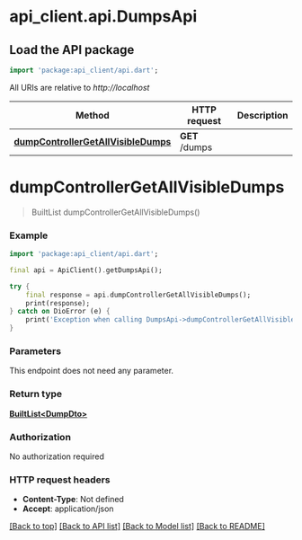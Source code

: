 # api_client.api.DumpsApi

## Load the API package
```dart
import 'package:api_client/api.dart';
```

All URIs are relative to *http://localhost*

Method | HTTP request | Description
------------- | ------------- | -------------
[**dumpControllerGetAllVisibleDumps**](DumpsApi.md#dumpcontrollergetallvisibledumps) | **GET** /dumps | 


# **dumpControllerGetAllVisibleDumps**
> BuiltList<DumpDto> dumpControllerGetAllVisibleDumps()



### Example
```dart
import 'package:api_client/api.dart';

final api = ApiClient().getDumpsApi();

try {
    final response = api.dumpControllerGetAllVisibleDumps();
    print(response);
} catch on DioError (e) {
    print('Exception when calling DumpsApi->dumpControllerGetAllVisibleDumps: $e\n');
}
```

### Parameters
This endpoint does not need any parameter.

### Return type

[**BuiltList&lt;DumpDto&gt;**](DumpDto.md)

### Authorization

No authorization required

### HTTP request headers

 - **Content-Type**: Not defined
 - **Accept**: application/json

[[Back to top]](#) [[Back to API list]](../README.md#documentation-for-api-endpoints) [[Back to Model list]](../README.md#documentation-for-models) [[Back to README]](../README.md)

